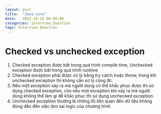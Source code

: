 ```yaml
---
layout: post
title:  "Java core"
date:   2022-10-16 00:00:00
categories: Interview_Question
tags: Interview Question
---
```


# Checked vs unchecked exception
1. Checked exception được bắt trong quá trình compile time, Unchecked exception được bắt trong quá trình runtime
2. Checked exception phải được xử lý bằng try catch hoặc throw, trong khi unchecked exception thì không cần xử lý cũng đc.
3. Nếu một exception xảy ra mà người dùng có thể khắc phục được thì sử dụng checked exception,
 còn nếu một exception khi xảy ra mà người dùng không thể làm gì để khắc phục thì sử dụng unchecked exception.
4. Unchecked exception thường là những lỗi liên quan đến dữ liệu không đúng dẫn đến việc làm sai logic của chương trình
